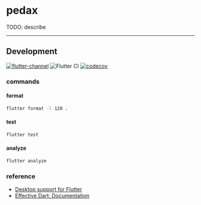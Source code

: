 # pedax

TODO: describe

---

## Development

[![flutter-channel](https://img.shields.io/badge/Flutter-dev-64B5F6.svg?logo=flutter)](https://flutter.dev/docs/development/tools/sdk/releases)
![Flutter CI](https://github.com/sensuikan1973/pedax/workflows/Flutter%20CI/badge.svg)
[![codecov](https://codecov.io/gh/sensuikan1973/pedax/branch/main/graph/badge.svg?token=DoMWFhOPN3)](https://codecov.io/gh/sensuikan1973/pedax)

### commands
#### format
```sh
flutter format -l 120 .
```

#### test
```sh
flutter test
```

#### analyze
```sh
flutter analyze
```

### reference
- [Desktop support for Flutter](https://flutter.dev/desktop)
- [Effective Dart: Documentation](https://dart.dev/guides/language/effective-dart/documentation)
